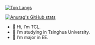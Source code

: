 [![Top Langs](https://github-readme-stats.vercel.app/api/top-langs/?username=TCL606)](https://github.com/anuraghazra/github-readme-stats)

[![Anurag's GitHub stats](https://github-readme-stats.vercel.app/api?username=TCL606&show_icons=true&theme=dark&title_color=87CEEB&text_color=7B68EE)](https://github.com/anuraghazra/github-readme-stats)

- 👋 Hi, I’m TCL.
- 👀 I’m studying in Tsinghua University.
- 🌱 I’m major in EE.

<!---
TCL606/TCL606 is a ✨ special ✨ repository because its `README.md` (this file) appears on your GitHub profile.
You can click the Preview link to take a look at your changes.
--->
